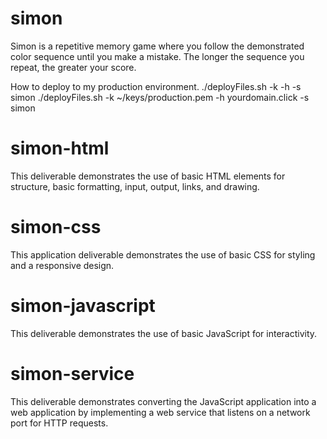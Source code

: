 # simon
Simon is a repetitive memory game where you follow the demonstrated color sequence until you make a mistake. The longer the sequence you repeat, the greater your score. 

How to deploy to my production environment. 
./deployFiles.sh -k <yourpemkey> -h <yourdomain> -s simon
./deployFiles.sh -k ~/keys/production.pem -h yourdomain.click -s simon

# simon-html

This deliverable demonstrates the use of basic HTML elements for structure, basic formatting, input, output, links, and drawing.

# simon-css 
This application deliverable demonstrates the use of basic CSS for styling and a responsive design.

# simon-javascript
This deliverable demonstrates the use of basic JavaScript for interactivity.

# simon-service

This deliverable demonstrates converting the JavaScript application into a web application by implementing a web service that listens on a network port for HTTP requests.